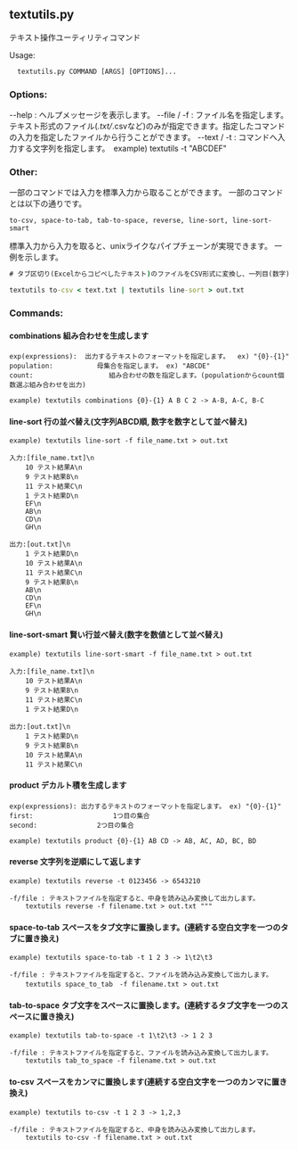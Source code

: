 ## textutils.py
テキスト操作ユーティリティコマンド

Usage: 
```cmd
  textutils.py COMMAND [ARGS] [OPTIONS]...
```

### Options:

  --help : ヘルプメッセージを表示します。
  --file / -f : ファイル名を指定します。テキスト形式のファイル(*.txt/*.csvなど)のみが指定できます。指定したコマンドの入力を指定したファイルから行うことができます。
  --text / -t : コマンドへ入力する文字列を指定します。　example) textutils -t "ABCDEF"

### Other:
  
  一部のコマンドでは入力を標準入力から取ることができます。
  一部のコマンドとは以下の通りです。
  
    to-csv, space-to-tab, tab-to-space, reverse, line-sort, line-sort-smart
  
  標準入力から入力を取ると、unixライクなパイプチェーンが実現できます。
  一例を示します。

  ```cmd
  # タブ区切り(Excelからコピペしたテキスト)のファイルをCSV形式に変換し、一列目(数字)の昇順に並び替えるサンプル

  textutils to-csv < text.txt | textutils line-sort > out.txt
  ```

### Commands:

  #### combinations     組み合わせを生成します 
    exp(expressions):  出力するテキストのフォーマットを指定します。  ex) "{0}-{1}"
    population:           母集合を指定します。 ex) "ABCDE"
    count:                   組み合わせの数を指定します。(populationからcount個数選ぶ組み合わせを出力)

    example) textutils combinations {0}-{1} A B C 2 -> A-B, A-C, B-C 

  #### line-sort        行の並べ替え(文字列ABCD順, 数字を数字として並べ替え) 
    example) textutils line-sort -f file_name.txt > out.txt
    
    入力:[file_name.txt]\n
        10 テスト結果A\n
        9 テスト結果B\n
        11 テスト結果C\n
        1 テスト結果D\n
        EF\n
        AB\n
        CD\n
        GH\n
    
    出力:[out.txt]\n
        1 テスト結果D\n
        10 テスト結果A\n
        11 テスト結果C\n
        9 テスト結果B\n
        AB\n
        CD\n
        EF\n
        GH\n

  #### line-sort-smart  賢い行並べ替え(数字を数値として並べ替え) 
    example) textutils line-sort-smart -f file_name.txt > out.txt
    
    入力:[file_name.txt]\n
        10 テスト結果A\n
        9 テスト結果B\n
        11 テスト結果C\n
        1 テスト結果D\n
    
    出力:[out.txt]\n
        1 テスト結果D\n
        9 テスト結果B\n
        10 テスト結果A\n
        11 テスト結果C\n

  #### product          デカルト積を生成します
    exp(expressions): 出力するテキストのフォーマットを指定します。 ex) "{0}-{1}"
    first:                    1つ目の集合
    second:               2つ目の集合

    example) textutils product {0}-{1} AB CD -> AB, AC, AD, BC, BD

  #### reverse          文字列を逆順にして返します 
    example) textutils reverse -t 0123456 -> 6543210

    -f/file : テキストファイルを指定すると、中身を読み込み変換して出力します。
        textutils reverse -f filename.txt > out.txt """
        
  #### space-to-tab     スペースをタブ文字に置換します。(連続する空白文字を一つのタブに置き換え) 
    example) textutils space-to-tab -t 1 2 3 -> 1\t2\t3

    -f/file : テキストファイルを指定すると、ファイルを読み込み変換して出力します。
        textutils space_to_tab　-f filename.txt > out.txt

  #### tab-to-space     タブ文字をスペースに置換します。(連続するタブ文字を一つのスペースに置き換え) 
    example) textutils tab-to-space -t 1\t2\t3 -> 1 2 3

    -f/file : テキストファイルを指定すると、ファイルを読み込み変換して出力します。
        textutils tab_to_space -f filename.txt > out.txt

  #### to-csv           スペースをカンマに置換します(連続する空白文字を一つのカンマに置き換え) 
    example) textutils to-csv -t 1 2 3 -> 1,2,3

    -f/file : テキストファイルを指定すると、中身を読み込み変換して出力します。
        textutils to-csv -f filename.txt > out.txt
